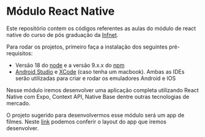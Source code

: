 # Módulo React Native 

Este repositório contem os códigos referentes as aulas do módulo de react native do curso de pós graduação da [Infnet](https://www.infnet.edu.br/infnet/home/).

Para rodar os projetos, primeiro faça a instalação dos seguintes pré-requisitos:
- Versão 18 do [node](https://www.infnet.edu.br/infnet/home/) e a versão 9.x.x do [npm](https://www.npmjs.com/)
- [Android Studio](https://developer.android.com/studio?gclid=CjwKCAiA9ourBhAVEiwA3L5RFt4SYgbOmAh7Kws2aswoKl_tMLo86-qNbMz2rWV7vzzSeXklBaetFRoCknMQAvD_BwE&gclsrc=aw.ds) e [XCode](https://developer.apple.com/xcode/) (caso tenha um macbook). Ambas as IDEs serão utilizadas para criar e rodar os emuladores Android e IOS
 
Nesse módulo iremos desenvolver uma aplicação completa utilizando React Native com Expo, Context API, Native Base dentre outras tecnologias de mercado. 

O projeto sugerido para desenvolvermos esse módulo será um app de filmes. Neste [link](https://www.figma.com/file/FqMh0apskSZsHr4iuf8HQI/FlixAura-Movie-Streaming-App-UI-(Community)?type=design&node-id=0%3A1&mode=design&t=gkB4xWWi7rf9YqFo-1) podemos conferir o layout do app que iremos desenvolver.

